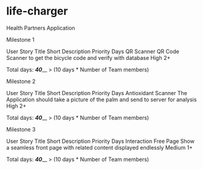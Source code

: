 # life-charger
Health Partners Application


Milestone 1

User Story Title
Short Description
Priority
Days
QR Scanner
QR Code Scanner to get the bicycle code and verify with database 
High
2+

Total days: ___40_____  > (10 days * Number of Team members)


Milestone 2

User Story Title
Short Description
Priority
Days
Antioxidant Scanner
The Application should take a picture of the palm and send to server for analysis
High
2+

Total days: ___40_____  > (10 days * Number of Team members)


Milestone 3

User Story Title
Short Description
Priority
Days
Interaction Free Page
Show a seamless front page with related content displayed endlessly 
Medium
1+

Total days: ___40_____  > (10 days * Number of Team members)

